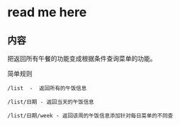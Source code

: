 # read me here

内容
---
把返回所有午餐的功能变成根据条件查询菜单的功能。

简单规则
```
/list  -  返回所有的午饭信息 

/list/日期 - 返回当天的午饭信息

/list/日期/week - 返回该周的午饭信息添加针对每日菜单的不同查
